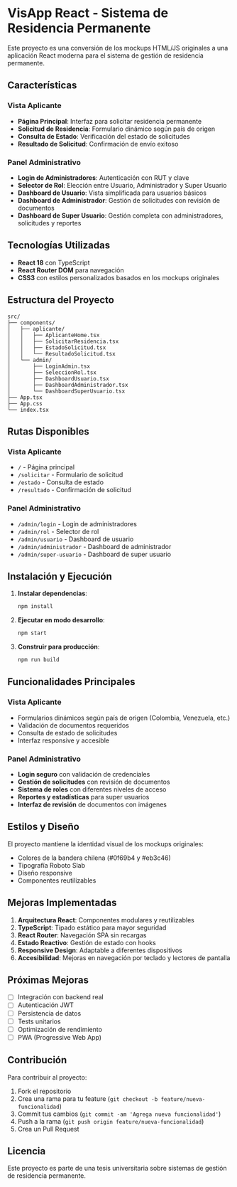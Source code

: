 # VisApp React - Sistema de Residencia Permanente

Este proyecto es una conversión de los mockups HTML/JS originales a una aplicación React moderna para el sistema de gestión de residencia permanente.

## Características

### Vista Aplicante
- **Página Principal**: Interfaz para solicitar residencia permanente
- **Solicitud de Residencia**: Formulario dinámico según país de origen
- **Consulta de Estado**: Verificación del estado de solicitudes
- **Resultado de Solicitud**: Confirmación de envío exitoso

### Panel Administrativo
- **Login de Administradores**: Autenticación con RUT y clave
- **Selector de Rol**: Elección entre Usuario, Administrador y Super Usuario
- **Dashboard de Usuario**: Vista simplificada para usuarios básicos
- **Dashboard de Administrador**: Gestión de solicitudes con revisión de documentos
- **Dashboard de Super Usuario**: Gestión completa con administradores, solicitudes y reportes

## Tecnologías Utilizadas

- **React 18** con TypeScript
- **React Router DOM** para navegación
- **CSS3** con estilos personalizados basados en los mockups originales

## Estructura del Proyecto

```
src/
├── components/
│   ├── aplicante/
│   │   ├── AplicanteHome.tsx
│   │   ├── SolicitarResidencia.tsx
│   │   ├── EstadoSolicitud.tsx
│   │   └── ResultadoSolicitud.tsx
│   └── admin/
│       ├── LoginAdmin.tsx
│       ├── SeleccionRol.tsx
│       ├── DashboardUsuario.tsx
│       ├── DashboardAdministrador.tsx
│       └── DashboardSuperUsuario.tsx
├── App.tsx
├── App.css
└── index.tsx
```

## Rutas Disponibles

### Vista Aplicante
- `/` - Página principal
- `/solicitar` - Formulario de solicitud
- `/estado` - Consulta de estado
- `/resultado` - Confirmación de solicitud

### Panel Administrativo
- `/admin/login` - Login de administradores
- `/admin/rol` - Selector de rol
- `/admin/usuario` - Dashboard de usuario
- `/admin/administrador` - Dashboard de administrador
- `/admin/super-usuario` - Dashboard de super usuario

## Instalación y Ejecución

1. **Instalar dependencias**:
   ```bash
   npm install
   ```

2. **Ejecutar en modo desarrollo**:
   ```bash
   npm start
   ```

3. **Construir para producción**:
   ```bash
   npm run build
   ```

## Funcionalidades Principales

### Vista Aplicante
- Formularios dinámicos según país de origen (Colombia, Venezuela, etc.)
- Validación de documentos requeridos
- Consulta de estado de solicitudes
- Interfaz responsive y accesible

### Panel Administrativo
- **Login seguro** con validación de credenciales
- **Gestión de solicitudes** con revisión de documentos
- **Sistema de roles** con diferentes niveles de acceso
- **Reportes y estadísticas** para super usuarios
- **Interfaz de revisión** de documentos con imágenes

## Estilos y Diseño

El proyecto mantiene la identidad visual de los mockups originales:
- Colores de la bandera chilena (#0f69b4 y #eb3c46)
- Tipografía Roboto Slab
- Diseño responsive
- Componentes reutilizables

## Mejoras Implementadas

1. **Arquitectura React**: Componentes modulares y reutilizables
2. **TypeScript**: Tipado estático para mayor seguridad
3. **React Router**: Navegación SPA sin recargas
4. **Estado Reactivo**: Gestión de estado con hooks
5. **Responsive Design**: Adaptable a diferentes dispositivos
6. **Accesibilidad**: Mejoras en navegación por teclado y lectores de pantalla

## Próximas Mejoras

- [ ] Integración con backend real
- [ ] Autenticación JWT
- [ ] Persistencia de datos
- [ ] Tests unitarios
- [ ] Optimización de rendimiento
- [ ] PWA (Progressive Web App)

## Contribución

Para contribuir al proyecto:

1. Fork el repositorio
2. Crea una rama para tu feature (`git checkout -b feature/nueva-funcionalidad`)
3. Commit tus cambios (`git commit -am 'Agrega nueva funcionalidad'`)
4. Push a la rama (`git push origin feature/nueva-funcionalidad`)
5. Crea un Pull Request

## Licencia

Este proyecto es parte de una tesis universitaria sobre sistemas de gestión de residencia permanente.
